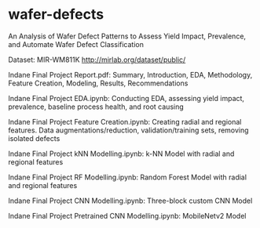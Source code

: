 # wafer-defects
An Analysis of Wafer Defect Patterns to Assess Yield Impact, Prevalence, and Automate Wafer Defect Classification

Dataset: MIR-WM811K http://mirlab.org/dataset/public/

Indane Final Project Report.pdf: Summary, Introduction, EDA, Methodology, Feature Creation, Modeling, Results, Recommendations

Indane Final Project EDA.ipynb: Conducting EDA, assessing yield impact, prevalence, baseline process health, and root causing

Indane Final Project Feature Creation.ipynb: Creating radial and regional features. Data augmentations/reduction, validation/training sets, removing isolated defects

Indane Final Project kNN Modelling.ipynb: k-NN Model with radial and regional features

Indane Final Project RF Modelling.ipynb: Random Forest Model with radial and regional features

Indane Final Project CNN Modelling.ipynb: Three-block custom CNN Model

Indane Final Project Pretrained CNN Modelling.ipynb: MobileNetv2 Model
